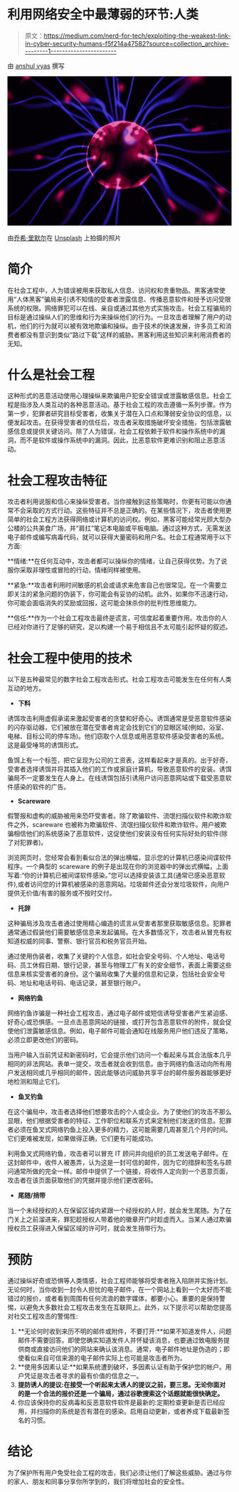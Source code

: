 # 利用网络安全中最薄弱的环节:人类

> 原文：<https://medium.com/nerd-for-tech/exploiting-the-weakest-link-in-cyber-security-humans-f5f214a47582?source=collection_archive---------1----------------------->

由 [anshul vyas](https://www.instagram.com/_ansh_vyas/) 撰写

![](img/7ea7f4d830f520a3b0a8e2f002118eb6.png)

由[乔希·里默尔](https://unsplash.com/@joshriemer?utm_source=medium&utm_medium=referral)在 [Unsplash](https://unsplash.com?utm_source=medium&utm_medium=referral) 上拍摄的照片

# **简介**

在社会工程中，人为错误被用来获取私人信息、访问权和贵重物品。黑客通常使用“人体黑客”骗局来引诱不知情的受害者泄露信息、传播恶意软件和授予访问受限系统的权限。网络罪犯可以在线、亲自或通过其他方式实施攻击。社会工程骗局的目标是通过操纵人们的思维和行为来操纵他们的行为。一旦攻击者理解了用户的动机，他们的行为就可以被有效地欺骗和操纵。由于技术的快速发展，许多员工和消费者都没有意识到类似“路过下载”这样的威胁。黑客利用这些知识来利用消费者的无知。

# 什么是社会工程

这种形式的恶意活动使用心理操纵来欺骗用户犯安全错误或泄露敏感信息。社会工程是指涉及人类互动的各种恶意活动。基于社会工程的攻击遵循一系列步骤。作为第一步，犯罪者研究目标受害者，收集关于潜在入口点和薄弱安全协议的信息，以便发起攻击。在获得受害者的信任后，攻击者采取措施破坏安全措施，包括泄露敏感信息或提供关键访问。除了人为错误，社会工程依赖于软件和操作系统中的漏洞，而不是软件或操作系统中的漏洞。因此，比恶意软件更难识别和阻止恶意活动。

# 社会工程攻击特征

攻击者利用说服和信心来操纵受害者。当你接触到这些策略时，你更有可能以你通常不会采取的方式行动。这些特征并不总是正确的。在某些情况下，攻击者使用更简单的社会工程方法获得网络或计算机的访问权。例如，黑客可能经常光顾大型办公楼的公共美食广场，并“肩扛”笔记本电脑或平板电脑。通过这种方式，无需发送电子邮件或编写病毒代码，就可以获得大量密码和用户名。社会工程通常用于以下方面:

**情绪:**在任何互动中，攻击者都可以操纵你的情绪，让自己获得优势。为了说服你采取非理性或冒险的行动，情绪同样被使用。

**紧急:**攻击者利用时间敏感的机会或请求来危害自己也很常见。在一个需要立即关注的紧急问题的伪装下，你可能会有妥协的动机。此外，如果你不迅速行动，你可能会面临消失的奖励或回报，这可能会抹杀你的批判性思维能力。

**信任:**作为一个社会工程攻击最终是谎言，可信度起着重要作用。攻击你的人已经对你进行了足够的研究，足以构建一个易于相信且不太可能引起怀疑的叙述。

# 社会工程中使用的技术

以下是五种最常见的数字社会工程攻击形式。社会工程攻击可能发生在任何有人类互动的地方。

*   **下料**

诱饵攻击利用虚假承诺来激起受害者的贪婪和好奇心。诱饵通常是受恶意软件感染的闪存驱动器，它们被放在潜在受害者肯定会找到它们的显眼区域(例如，浴室、电梯、目标公司的停车场)。他们窃取个人信息或用恶意软件感染受害者的系统。这是最受唾骂的诱饵形式。

鱼饵上有一个标签，把它呈现为公司的工资表，这样看起来才是真的。出于好奇，受害者选择诱饵并将其插入他们的工作或家庭计算机，导致恶意软件的安装。诱饵骗局不一定要发生在人身上。在线诱饵包括引诱用户访问恶意网站或下载受恶意软件感染的软件的广告。

*   **Scareware**

假警报和虚构的威胁被用来恐吓受害者。除了欺骗软件、流氓扫描仪软件和欺诈软件之外，scareware 也被称为欺骗软件、流氓扫描仪软件和欺诈软件。用户被欺骗相信他们的系统感染了恶意软件，这促使他们安装没有任何实际好处的软件(除了对犯罪者)。

浏览网页时，您经常会看到看似合法的弹出横幅，显示您的计算机已感染间谍软件程序。一个典型的 scareware 的例子是出现在你的浏览器中的弹出式横幅，上面写着:“你的计算机已被间谍软件感染。”您可以选择安装该工具(通常已感染恶意软件),或者访问您的计算机被感染的恶意网站。垃圾邮件还会分发垃圾软件，向用户提供无价值/有害的服务或不按时交付。

*   **托辞**

这种骗局涉及攻击者通过使用精心编造的谎言从受害者那里获取敏感信息。犯罪者通常通过假装他们需要敏感信息来发起骗局。在大多数情况下，攻击者从冒充有权知道权威的同事、警察、银行官员和税务官员开始。

通过使用伪装者，收集了关键的个人信息，如社会安全号码、个人地址、电话号码、员工休假日期、银行记录，甚至与物理工厂有关的安全细节，表面上需要这些信息来核实受害者的身份。这个骗局收集了大量的信息和记录，包括社会安全号码、地址和电话号码、电话记录，甚至银行账户。

*   **网络钓鱼**

网络钓鱼诈骗是一种社会工程攻击，通过电子邮件或短信诱导受害者产生紧迫感、好奇心或恐惧感。一旦点击恶意网站的链接，或打开包含恶意软件的附件，就会促使他们泄露敏感信息。例如，电子邮件可能会通知在线服务用户他们违反了策略，必须立即更改他们的密码。

当用户输入当前凭证和新密码时，它会提示他们访问一个看起来与其合法版本几乎相同的非法网站。表单一提交，攻击者就会收到信息。由于网络钓鱼活动向所有用户发送相同或几乎相同的邮件，因此能够访问威胁共享平台的邮件服务器能够更好地检测和阻止它们。

*   **鱼叉钓鱼**

在这个骗局中，攻击者选择他们想要攻击的个人或企业。为了使他们的攻击不那么显眼，他们根据受害者的特征、工作职位和联系方式来定制他们发送的信息。犯罪者必须在鱼叉式网络钓鱼上投入更多的精力，这可能需要几周甚至几个月的时间。它们更难被发现，如果做得正确，它们更有可能成功。

利用鱼叉式网络钓鱼，攻击者可以冒充 IT 顾问并向组织的员工发送电子邮件。在这封邮件中，收件人被愚弄，认为这是一封可信的邮件，因为它的措辞和签名与顾问通常所做的完全一样。邮件中提供了一个链接，将收件人定向到一个恶意页面，攻击者在该页面获取他们的凭据并提示他们更改密码。

*   **尾随/捎带**

当一个未经授权的人在保留区域内紧跟一个经授权的人时，就会发生尾随。为了在门关上之前溜进来，罪犯趁授权人带着他的徽章开门时趁虚而入。当某人通过欺骗授权员工获得进入保留区域的许可时，就会发生捎带行为。

# 预防

通过操纵好奇或恐惧等人类情感，社会工程师能够将受害者拖入陷阱并实施计划。无论何时，当你收到一封令人担忧的电子邮件，在一个网站上看到一个太好而不能错过的报价，或者看到周围有任何流浪的数字媒体，都要小心。重要的是保持警惕，以避免大多数社会工程攻击发生在互联网上。此外，以下提示可以帮助您提高对社交工程攻击的警惕性:

1.  **无论何时收到来历不明的邮件或附件，不要打开:**如果不知道发件人，问题邮件不需要回答。即使您确实知道发件人并怀疑该消息，也要通过致电服务提供商或直接访问他们的网站来确认该消息。通常，电子邮件地址是伪造的；即使看似来自可信来源的电子邮件实际上也可能是攻击者所为。
2.  **使用多因素认证:**如果系统遭到破坏，多因素认证有助于保护您的帐户。用户凭证是攻击者寻求的最有价值的信息之一。
3.  **提防诱人的提议:在接受一个听起来太诱人的提议之前，要三思。无论你面对的是一个合法的报价还是一个骗局，通过谷歌搜索这个话题就能很快确定。**
4.  你应该保持你的反病毒和反恶意软件软件是最新的:定期检查更新是否已经应用，并扫描你的系统是否有潜在的感染。启用自动更新，或者养成下载最新签名的习惯。

# 结论

为了保护所有用户免受社会工程的攻击，我们必须让他们了解这些威胁。通过与你的家人、朋友和同事分享你所学到的，我们将增加社会的安全性。